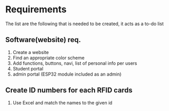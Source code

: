 # Requirements
The list are the following that is needed to be created, it acts as a to-do list

## Software(website) req.
1. Create a website
2. Find an appropriate color scheme
3. Add functions, buttons, navi, list of personal info per users
4. Student portal
5. admin portal (ESP32 module included as an admin)


## Create ID numbers for each RFID cards
1. Use Excel and match the names to the given id
   
